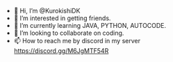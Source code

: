 - 👋 Hi, I’m @KurokishiDK
- 👀 I’m interested in getting friends.
- 🌱 I’m currently learning JAVA, PYTHON, AUTOCODE.
- 💞️ I’m looking to collaborate on coding.
- 📫 How to reach me by discord in my server https://discord.gg/M6JgMTF54R

<!---
KurokishiDK/KurokishiDK is a ✨ special ✨ repository because its `README.md` (this file) appears on your GitHub profile.
You can click the Preview link to take a look at your changes.
--->
